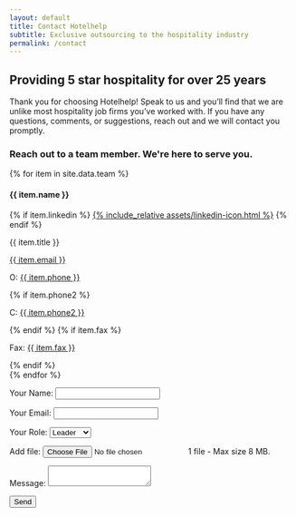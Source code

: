 ```yaml
---
layout: default 
title: Contact Hotelhelp
subtitle: Exclusive outsourcing to the hospitality industry
permalink: /contact
---
```



<div id="about" class="plus-tile-tx">
	<div class="container thiner py-4">
		<h2 class="mt-0">Providing 5 star hospitality for over 25 years</h2>
		<p>Thank you for choosing Hotelhelp! Speak to us and you’ll find that we are unlike most hospitality job firms you’ve worked with. If you have any questions, comments, or suggestions, reach out and we will contact you promptly.</p>
	</div>
	<div class="container">
		<div class="flex fx-wrap cards pt-0">
			<div class="fx-item-2 fx-item-sm-1">
				<h3>Reach out to a team member. We're here to serve you.</h3>
				{% for item in site.data.team %}
				<div class="team-member">
					<p class="name">
						<h4>{{ item.name }}</h4>
						{% if item.linkedin %}
							<a href="{{ item.linkedin }}" target="_blank">{% include_relative assets/linkedin-icon.html %}</a>
						{% endif %}
					</p>
					<p class="title">{{ item.title }}</p>
					<p class="email"><a href="mailto:{{ item.email }}">{{ item.email }}</a></p>
					<p class="phone">O: <a href="tel:{{ item.phone }}">{{ item.phone }}</a></p>
					{% if item.phone2 %}
						<p class="phone">C: <a href="tel:{{ item.phone2 }}">{{ item.phone2 }}</a></p>
					{% endif %}
					{% if item.fax %}
	    				<p class="fax">Fax: <a href="fax:{{ item.fax }}">{{ item.fax }}</a></p>
					{% endif %}
				</div>
				{% endfor %}
			</div>
			<div class="fx-item-2 fx-item-sm-1 px-3">
				<form
				  name="contact"
				  action="/thanks"
				  method="POST"
				  data-netlify-recaptcha="true"
				  data-netlify="true"
				>
					<p>
						<label><span>Your Name:</span>
							<input type="text" name="name" />
						</label>
					</p>
					<p>
						<label><span>Your Email:</span>
							<input type="email" name="email" />
						</label>
					</p>
					<p>
						<label>
							<span>Your Role:</span>
							<select name="role[]">
								<option value="leader">Leader</option>
								<option value="follower">Follower</option>
							</select>
						</label>
					</p>
					<p>
						<label>
							<span>Add file:</span>
							<input name="file" type="file"/>
							<span class="note">1 file - Max size 8 MB.</span>
						</label>
					</p>
					<p>
						<label>
							<span>Message:</span>
							<textarea name="message"></textarea>
						</label>
					</p>
					<p>
						<div data-netlify-recaptcha="true"></div>
					</p>
					<p>
						<button class="btn" type="submit">Send</button>
					</p>	
				</form>
			</div>
		</div>
	</div>
</div>